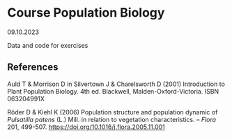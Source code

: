 # Course Population Biology

09.10.2023

Data and code for exercises

## References
Auld T & Morrison D in Silvertown J & Charelsworth D (2001) Introduction to Plant Population Biology. 4th ed. Blackwell, Malden-Oxford-Victoria. ISBN 063204991X

Röder D & Kiehl K (2006) Population structure and population dynamic of *Pulsatilla patens* (L.) Mill. in relation to vegetation characteristics. &ndash; *Flora* 201, 499-507. <https://doi.org/10.1016/j.flora.2005.11.001>
